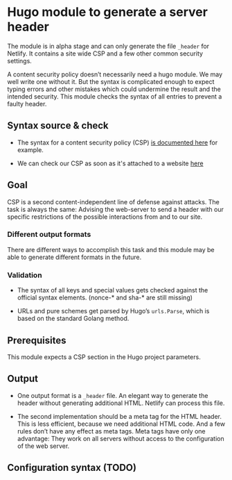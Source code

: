 # Hugo module to generate a server header

The module is in alpha stage and can only generate the file `_header` for Netlify. It contains a site wide CSP and a few other common security settings.

A content security policy doesn’t necessarily need a hugo module. We may well write one without it. But the syntax is complicated enough to expect typing errors and other mistakes which could undermine the result and the intended security. This module checks the syntax of all entries to prevent a faulty header.

## Syntax source & check

- The syntax for a content security policy (CSP) [is documented here][csp] for example.

- We can check our CSP as soon as it's attached to a website [here](https://observatory.mozilla.org/)

## Goal

CSP is a second content-independent line of defense against attacks. The task is always the same: Advising the web-server to send a header with our specific restrictions of the possible interactions from and to our site. 

### Different output formats

There are different ways to accomplish this task and this module may be able to generate different formats in the future.

### Validation

- The syntax of all keys and special values gets checked against the official syntax elements.  (nonce-* and sha-* are still missing)

- URLs and pure schemes get parsed by Hugo’s `urls.Parse`, which is based on the standard Golang method.

## Prerequisites

This module expects a CSP section in the Hugo project parameters.

## Output

- One output format is a `_header` file. An elegant way to generate the header without generating additional HTML. Netlify can process this file.

- The second implementation should be a meta tag for the HTML header. This is less efficient, because we need additional HTML code. And a few rules don’t have any effect as meta tags. Meta tags have only one advantage: They work on all servers without access to the configuration of the web server.  

[csp]: https://developer.mozilla.org/en-US/docs/Web/HTTP/CSP "MDN"

## Configuration syntax (TODO)
